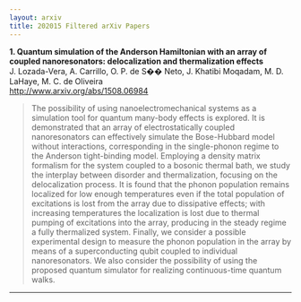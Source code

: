 ```yaml
---
layout: arxiv
title: 202015 Filtered arXiv Papers
---
```


**1.    Quantum simulation of the Anderson Hamiltonian with an array of coupled nanoresonators: delocalization and thermalization effects**  
J. Lozada-Vera, A. Carrillo, O. P. de S�� Neto, J. Khatibi Moqadam, M. D. LaHaye, M. C. de Oliveira  
http://www.arxiv.org/abs/1508.06984  
<blockquote>
<p>
The possibility of using nanoelectromechanical systems as a simulation tool for quantum many-body effects is explored. It is demonstrated that an array of electrostatically coupled nanoresonators can effectively simulate the Bose-Hubbard model without interactions, corresponding in the single-phonon regime to the Anderson tight-binding model. Employing a density matrix formalism for the system coupled to a bosonic thermal bath, we study the interplay between disorder and thermalization, focusing on the delocalization process. It is found that the phonon population remains localized for low enough temperatures even if the total population of excitations is lost from the array due to dissipative effects; with increasing temperatures the localization is lost due to thermal pumping of excitations into the array, producing in the steady regime a fully thermalized system. Finally, we consider a possible experimental design to measure the phonon population in the array by means of a superconducting qubit coupled to individual nanoresonators. We also consider the possibility of using the proposed quantum simulator for realizing continuous-time quantum walks.
</p>
</blockquote>

------

